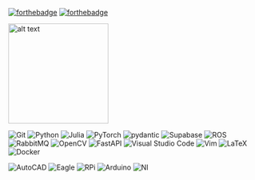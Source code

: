 [![forthebadge](https://forthebadge.com/images/badges/designed-in-ms-paint.svg)](https://forthebadge.com)
[![forthebadge](https://forthebadge.com/images/badges/for-robots.svg)](https://forthebadge.com)

<img src="https://i.pinimg.com/originals/31/a7/42/31a74241af9e083f9521a53730c3d2fc.gif" alt="alt text" title="Optional title" height="200">

![Git](https://img.shields.io/badge/git-%23F05033.svg?style=for-the-badge&logo=git&logoColor=white)
![Python](https://img.shields.io/badge/python-3670A0?style=for-the-badge&logo=python&logoColor=ffdd54)
![Julia](https://img.shields.io/badge/-Julia-9558B2?style=for-the-badge&logo=julia&logoColor=white)
![PyTorch](https://img.shields.io/badge/PyTorch-%23EE4C2C.svg?style=for-the-badge&logo=PyTorch&logoColor=white)
![pydantic](https://img.shields.io/badge/Pydantic-E92063.svg?style=for-the-badge&logo=Pydantic&logoColor=white)
![Supabase](https://img.shields.io/badge/Supabase-3ECF8E?style=for-the-badge&logo=supabase&logoColor=white)
![ROS](https://img.shields.io/badge/ros-%230A0FF9.svg?style=for-the-badge&logo=ros&logoColor=white)
![RabbitMQ](https://img.shields.io/badge/Rabbitmq-FF6600?style=for-the-badge&logo=rabbitmq&logoColor=white)
![OpenCV](https://img.shields.io/badge/opencv-%23white.svg?style=for-the-badge&logo=opencv&logoColor=white)
![FastAPI](https://img.shields.io/badge/FastAPI-005571?style=for-the-badge&logo=fastapi)
![Visual Studio Code](https://img.shields.io/badge/Visual%20Studio%20Code-0078d7.svg?style=for-the-badge&logo=visual-studio-code&logoColor=white)
![Vim](https://img.shields.io/badge/VIM-%2311AB00.svg?style=for-the-badge&logo=vim&logoColor=white)
![LaTeX](https://img.shields.io/badge/latex-%23008080.svg?style=for-the-badge&logo=latex&logoColor=white)
![Docker](https://img.shields.io/badge/docker-%230db7ed.svg?style=for-the-badge&logo=docker&logoColor=white)

![AutoCAD](https://img.shields.io/badge/AutoCAD-E51050.svg?style=for-the-badge&logo=AutoCAD&logoColor=white)
![Eagle](https://img.shields.io/badge/Eagle-0072EF.svg?style=for-the-badge&logo=Eagle&logoColor=white)
![RPi](https://img.shields.io/badge/Raspberry%20Pi-A22846.svg?style=for-the-badge&logo=Raspberry-Pi&logoColor=white)
![Arduino](https://img.shields.io/badge/Arduino-00878F.svg?style=for-the-badge&logo=Arduino&logoColor=white)
![NI](https://img.shields.io/badge/LabVIEW-FFDB00.svg?style=for-the-badge&logo=LabVIEW&logoColor=black)
